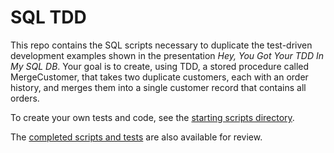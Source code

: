 # SQL TDD

This repo contains the SQL scripts necessary to duplicate the test-driven development examples shown in the presentation *Hey, You Got Your TDD In My SQL DB*. Your goal is to create, using TDD, a stored procedure called MergeCustomer, that takes two duplicate customers, each with an order history, and merges them into a single customer record that contains all orders.

To create your own tests and code, see the [starting scripts directory](./starting-scripts/readme.md).

The [completed scripts and tests](./completed-scripts/readme.md) are also available for review.